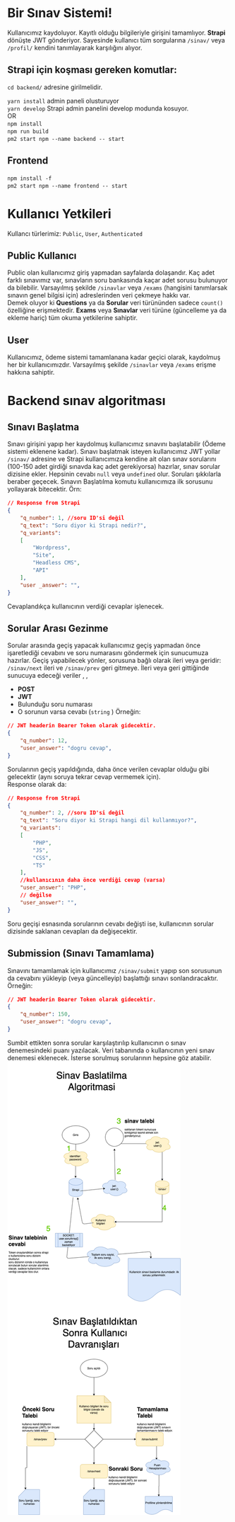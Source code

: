 # Bir Sınav Sistemi!

Kullanıcımız kaydoluyor. Kayıtlı olduğu bilgileriyle girişini tamamlıyor. **Strapi** dönüşte JWT gönderiyor. Sayesinde kullanıcı tüm sorgularına `/sinav/` veya `/profil/` kendini tanımlayarak karşılığını alıyor. 

## Strapi için koşması gereken komutlar:
`cd backend/` adresine girilmelidir.  

`yarn install` admin paneli olusturuyor  
`yarn develop` Strapi admin panelini develop modunda kosuyor.  
OR  
`npm install`  
`npm run build`  
`pm2 start npm --name backend -- start`  
## Frontend
`npm install -f`  
`pm2 start npm --name frontend -- start`  


# Kullanıcı Yetkileri
Kullancı türlerimiz: `Public`, `User`, `Authenticated`


## Public Kullanıcı

Public olan kullanıcımız giriş yapmadan sayfalarda dolaşandır. Kaç adet farklı sınavımız var, sınavların soru bankasında kaçar adet sorusu bulunuyor da bilebilir. Varsayılmış şekilde `/sinavlar` veya `/exams` (hangisini tanımlarsak sınavın genel bilgisi için) adreslerinden veri çekmeye hakkı var.  
Demek oluyor ki **Questions** ya da **Sorular** veri türününden sadece `count()` özelliğine erişmektedir. **Exams** veya **Sınavlar** veri türüne (güncelleme ya da ekleme hariç) tüm okuma yetkilerine sahiptir.

## User

Kullanıcımız, ödeme sistemi tamamlanana kadar geçici olarak, kaydolmuş her bir kullanıcımızdır. Varsayılmış şekilde `/sinavlar` veya `/exams` erişme hakkına sahiptir.

# Backend sınav algoritması
## Sınavı Başlatma
Sınavı girişini yapıp her kaydolmuş kullanıcımız sınavını başlatabilir (Ödeme sistemi eklenene kadar). Sınavı başlatmak isteyen kullanıcımız JWT yollar `/sinav/` adresine ve Strapi kullanıcımıza kendine ait olan sınav sorularını (100-150 adet girdiği sınavda kaç adet gerekiyorsa) hazırlar, sınav sorular dizisine ekler. Hepsinin cevabı `null` veya `undefined` olur. Soruları şıkkılarla beraber geçecek. Sınavın Başlatılma komutu kullanıcımıza ilk sorusunu yollayarak bitecektir. Örn:
```json
// Response from Strapi
{
	"q_number": 1, //soru ID'si değil
	"q_text": "Soru diyor ki Strapi nedir?",
	"q_variants": 
	[
		"Wordpress",
		"Site",
		"Headless CMS",
		"API"
	],
	"user _answer": "",
}
```
Cevaplandıkça kullanıcının verdiği cevaplar işlenecek.

## Sorular Arası Gezinme
Sorular arasında geçiş yapacak kullanıcımız geçiş yapmadan önce işaretlediği cevabını ve soru numarasını göndermek için sunucumuza hazırlar. Geçiş yapabilecek yönler, sorusuna bağlı olarak ileri veya geridir: `/sinav/next` ileri ve `/sinav/prev` geri gitmeye. İleri veya geri gittiğinde sunucuya  edeceği veriler , , 

 - **POST**
 - **JWT**
 - Bulunduğu soru numarası
 - O sorunun varsa cevabı (`string` )
Örneğin:
```json
// JWT headerin Bearer Token olarak gidecektir.
{
	"q_number": 12,
	"user_answer": "dogru cevap",
}
```
Sorularının geçiş yapıldığında, daha önce verilen cevaplar olduğu gibi gelecektir (aynı soruya tekrar cevap vermemek için).  
Response olarak da:
```json
// Response from Strapi
{
	"q_number": 2, //soru ID'si değil
	"q_text": "Soru diyor ki Strapi hangi dil kullanmıyor?",
	"q_variants": 
	[
		"PHP",
		"JS",
		"CSS",
		"TS"
	],
	//kullanıcının daha önce verdiği cevap (varsa)
	"user_answer": "PHP",
	// değilse
	"user_answer": "",
}
```
 Soru geçişi esnasında sorularının cevabı değişti ise, kullanıcının sorular dizisinde saklanan cevapları da değişecektir.
## Submission (Sınavı Tamamlama)
Sınavını tamamlamak için kullanıcımız `/sinav/submit` yapıp son sorusunun da cevabını yükleyip (veya güncelleyip) başlattığı sınavı sonlandıracaktır. 
Örneğin:
```json
// JWT headerin Bearer Token olarak gidecektir.
{
	"q_number": 150,
	"user_answer": "dogru cevap",
}
```
Sumbit ettikten sonra sorular karşılaştırılıp kullanıcının o sınav denemesindeki puanı yazılacak. Veri tabanında o kullanıcının yeni sınav denemesi eklenecek. İsterse sorulmuş sorularının hepsine göz atabilir.
![Sınavın İşleyişi](https://github.com/litehacker/strapi-quiz/blob/master/frontend/S%C4%B1nav%C4%B1n%20Algoritmas%C4%B1.png)